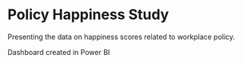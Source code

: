 # Policy Happiness Study
Presenting the data on happiness scores related to workplace policy. 

Dashboard created in Power BI

